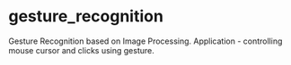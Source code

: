 # gesture_recognition
Gesture Recognition based on Image Processing. Application - controlling mouse cursor and clicks using gesture.
